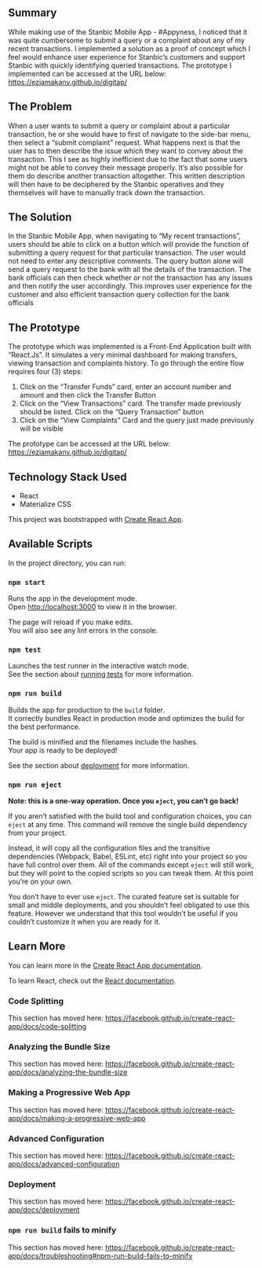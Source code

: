 ## Summary

While making use of the Stanbic Mobile App - #Appyness, I noticed that it was quite cumbersome to submit a query or a complaint about any of my recent transactions. I implemented a solution as a proof of concept which I feel would enhance user experience for Stanbic’s customers and support Stanbic with quickly identifying queried transactions. 
The prototype I implemented can be accessed at the URL below:
https://eziamakanv.github.io/digitap/

## The Problem

When a user wants to submit a query or complaint about a particular transaction, he or she would have to first of navigate to the side-bar menu, then select a “submit complaint” request. What happens next is that the user has to then describe the issue which they want to convey about the transaction. This I see as highly inefficient due to the fact that some users might not be able to convey their message properly. It’s also possible for them do describe another transaction altogether. This written description will then have to be deciphered by the Stanbic operatives and they themselves will have to manually track down the transaction.

## The Solution

In the Stanbic Mobile App, when navigating to “My recent transactions”, users should be able to click on a button which will provide the function of submitting a query request for that particular transaction. The user would not need to enter any descriptive comments. The query button alone will send a query request to the bank with all the details of the transaction. The bank officials can then check whether or not the transaction has any issues and then notify the user accordingly. This improves user experience for the customer and also efficient transaction query collection for the bank officials

## The Prototype
The prototype which was implemented is a Front-End Application built with “React.Js”. It simulates a very minimal dashboard for making transfers, viewing transaction and complaints history. To go through the entire flow requires four (3) steps:
1.	Click on the “Transfer Funds” card, enter an account number and amount and then click the Transfer Button
2.	Click on the “View Transactions” card. The transfer made previously should be listed. Click on the “Query Transaction” button
3.	Click on the “View Complaints” Card and the query just made previously will be visible

The prototype can be accessed at the URL below:
https://eziamakanv.github.io/digitap/

## Technology Stack Used
- React
- Materialize CSS


This project was bootstrapped with [Create React App](https://github.com/facebook/create-react-app).

## Available Scripts

In the project directory, you can run:

### `npm start`

Runs the app in the development mode.<br>
Open [http://localhost:3000](http://localhost:3000) to view it in the browser.

The page will reload if you make edits.<br>
You will also see any lint errors in the console.

### `npm test`

Launches the test runner in the interactive watch mode.<br>
See the section about [running tests](https://facebook.github.io/create-react-app/docs/running-tests) for more information.

### `npm run build`

Builds the app for production to the `build` folder.<br>
It correctly bundles React in production mode and optimizes the build for the best performance.

The build is minified and the filenames include the hashes.<br>
Your app is ready to be deployed!

See the section about [deployment](https://facebook.github.io/create-react-app/docs/deployment) for more information.

### `npm run eject`

**Note: this is a one-way operation. Once you `eject`, you can’t go back!**

If you aren’t satisfied with the build tool and configuration choices, you can `eject` at any time. This command will remove the single build dependency from your project.

Instead, it will copy all the configuration files and the transitive dependencies (Webpack, Babel, ESLint, etc) right into your project so you have full control over them. All of the commands except `eject` will still work, but they will point to the copied scripts so you can tweak them. At this point you’re on your own.

You don’t have to ever use `eject`. The curated feature set is suitable for small and middle deployments, and you shouldn’t feel obligated to use this feature. However we understand that this tool wouldn’t be useful if you couldn’t customize it when you are ready for it.

## Learn More

You can learn more in the [Create React App documentation](https://facebook.github.io/create-react-app/docs/getting-started).

To learn React, check out the [React documentation](https://reactjs.org/).

### Code Splitting

This section has moved here: https://facebook.github.io/create-react-app/docs/code-splitting

### Analyzing the Bundle Size

This section has moved here: https://facebook.github.io/create-react-app/docs/analyzing-the-bundle-size

### Making a Progressive Web App

This section has moved here: https://facebook.github.io/create-react-app/docs/making-a-progressive-web-app

### Advanced Configuration

This section has moved here: https://facebook.github.io/create-react-app/docs/advanced-configuration

### Deployment

This section has moved here: https://facebook.github.io/create-react-app/docs/deployment

### `npm run build` fails to minify

This section has moved here: https://facebook.github.io/create-react-app/docs/troubleshooting#npm-run-build-fails-to-minify
